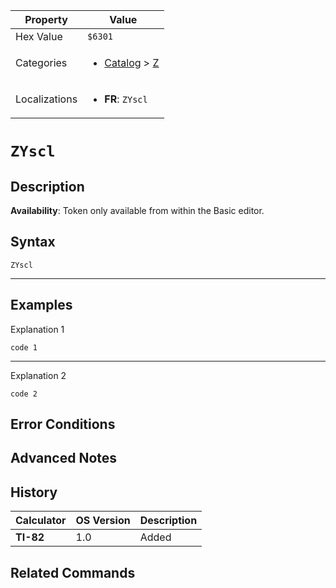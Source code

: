 | Property      | Value |
|---------------|-------|
| Hex Value     | `$6301`|
| Categories    | <ul><li>[Catalog](../categories/Catalog.md) > [Z](../categories/Catalog.md#Z)</li></ul> |
| Localizations | <ul><li><b>FR</b>: `ZYscl`</li></ul> |

# `ZYscl`

## Description



<b>Availability</b>: Token only available from within the Basic editor.

## Syntax
`ZYscl`

<hr>

## Examples

Explanation 1
```ti-basic
code 1
```
---
Explanation 2
```ti-basic
code 2
```

## Error Conditions


## Advanced Notes


## History
| Calculator | OS Version | Description |
|------------|------------|-------------|
| <b>TI-82</b> | 1.0 | Added

## Related Commands

    